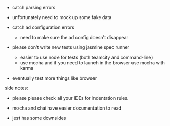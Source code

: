 - catch parsing errors
- unfortunately need to mock up some fake data

- catch ad configuration errors
  - need to make sure the ad config doesn't disappear

- please don't write new tests using jasmine spec runner
  - easier to use node for tests (both teamcity and command-line)
  - use mocha and if you need to launch in the browser use mocha with karma


- eventually test more things like browser


side notes:
- please please check all your IDEs for indentation rules.


- mocha and chai have easier documentation to read
- jest has some downsides
